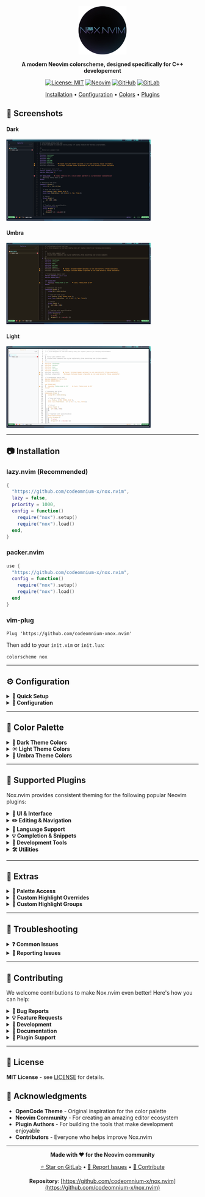 <div align="center">

<img src="assets/Logo.png" width="25%">

**A modern Neovim colorscheme, designed specifically for C++ developement**

[![License: MIT](https://img.shields.io/badge/License-MIT-blue.svg)](https://gitlab.com/codeomnium3/nox.nvim/-/blob/main/LICENSE)
[![Neovim](https://img.shields.io/badge/Neovim-0.9+-green.svg)](https://neovim.io)
[![GitHub](https://img.shields.io/badge/GitHub-Repository-purple.svg)](https://github.com/codeomnium-x/nox.nvim)
[![GitLab](https://img.shields.io/badge/GitLab-Repository-orange.svg)](https://gitlab.com/codeomnium3/nox.nvim)

 [Installation](#-installation) • [Configuration](#%EF%B8%8F-configuration) • [Colors](#-color-palette) • [Plugins](#-supported-plugins)

</div>

## 📸 Screenshots

#### Dark
<img src = "assets/Dark%20Variant.jpg" width = "75%">

#### Umbra
<img src = "assets/Umbra%20Variant.jpg" width = "75%">

#### Light
<img src = "assets/Light%20Variant.jpg" width = "75%">

---

## 📷 Installation

### lazy.nvim (Recommended)

```lua
{
  "https://github.com/codeomnium-x/nox.nvim",
  lazy = false,
  priority = 1000,
  config = function()
    require("nox").setup()
    require("nox").load()
  end,
}
```

### packer.nvim

```lua
use {
  "https://github.com/codeomnium-x/nox.nvim",
  config = function()
    require("nox").setup()
    require("nox").load()
  end
}
```

### vim-plug

```vim
Plug 'https://github.com/codeomnium-xnox.nvim'
```

Then add to your `init.vim` or `init.lua`:
```vim
colorscheme nox
```

---

## ⚙️ Configuration

<details>
<summary><b>🚀 Quick Setup</b></summary>

```lua
-- Minimal setup - just activate the colorscheme
require("nox").setup()
require("nox").load()
```

</details>

<details>
<summary><b>🔧 Configuration</b></summary>

```lua
require("nox").setup({
  theme = "dark",              -- "dark", "light", or "umbra"
  transparent = false,         -- Enable transparent background
  terminal_colors = true,      -- Configure terminal colors
  dim_inactive = false,        -- Dim inactive windows

  -- Style customizations for different syntax groups
  styles = {
    comments = { italic = true },     -- Italic comments(default)
    conditionals = {},                -- if, else, switch statements
    loops = {},                       -- for, while, do loops
    functions = {},                   -- Function names and calls
    keywords = {},                    -- Language keywords
    strings = {},                     -- String literals
    variables = {},                   -- Variable names
    numbers = {},                     -- Numeric literals
    booleans = {},                    -- true, false values
    properties = {},                  -- Object properties
    types = {},                       -- Type names and declarations
  },
})

-- Apply the colorscheme
require("nox").load()
```

### Theme Switching

```lua
-- Switch to light theme
require("nox").setup({ theme = "light" })
require("nox").load()

-- Switch to dark theme
require("nox").setup({ theme = "dark" })
require("nox").load()

-- Switch to umbra theme (warm dark)
require("nox").setup({ theme = "umbra" })
require("nox").load()
```

</details>

---

## 🎨 Color Palette

<details>
<summary><b>🌙 Dark Theme Colors</b></summary>

### Base Colors
| Color | Hex | Usage |
|-------|-----|-------|
| **Background** | `#0d1117` | Main editor background |
| **Panel** | `#161b22` | Sidebar, panels |
| **Element** | `#21262d` | Floating elements |
| **Text** | `#eeeeee` | Primary text |
| **Text Muted** | `#808080` | Secondary text |

### Semantic Colors
| Color | Hex | Usage |
|-------|-----|-------|
| **Primary** | `#fab283` | Main accent |
| **Secondary** | `#5c9cf5` | Blue accent |
| **Accent** | `#9d7cd8` | Purple accent |
| **Error** | `#e06c75` | Error states |
| **Warning** | `#e5c07b` | Warning states |
| **Success** | `#7fd88f` | Success states |
| **Info** | `#56b6c2` | Information states |

### Syntax Colors
| Element | Hex | Usage |
|---------|-----|-------|
| **Keywords** | `#9d7cd8` | Language keywords |
| **Functions** | `#fab283` | Function names |
| **Strings** | `#7fd88f` | String literals |
| **Numbers** | `#e5c07b` | Numeric literals |
| **Comments** | `#808080` | Code comments |
| **Types** | `#e5c07b` | Type definitions |

</details>

<details>
<summary><b>☀️ Light Theme Colors</b></summary>

### Base Colors
| Color | Hex | Usage |
|-------|-----|-------|
| **Background** | `#fefefe` | Main editor background |
| **Panel** | `#f8f9fa` | Sidebar, panels |
| **Element** | `#f1f3f4` | Floating elements |
| **Text** | `#1a1a1a` | Primary text |
| **Text Muted** | `#8a8a8a` | Secondary text |

### Semantic Colors
| Color | Hex | Usage |
|-------|-----|-------|
| **Primary** | `#3b7dd8` | Main accent |
| **Secondary** | `#7b5bb6` | Purple accent |
| **Accent** | `#d68c27` | Orange accent |
| **Error** | `#d73a49` | Error states |
| **Warning** | `#b0851f` | Warning states |
| **Success** | `#3d9a57` | Success states |
| **Info** | `#0969da` | Information states |

### Syntax Colors
| Element | Hex | Usage |
|---------|-----|-------|
| **Keywords** | `#d68c27` | Language keywords |
| **Functions** | `#3b7dd8` | Function names |
| **Strings** | `#3d9a57` | String literals |
| **Numbers** | `#b0851f` | Numeric literals |
| **Comments** | `#8a8a8a` | Code comments |
| **Types** | `#b0851f` | Type definitions |

</details>

<details>
<summary><b>🌅 Umbra Theme Colors</b></summary>

### Base Colors
| Color | Hex | Usage |
|-------|-----|-------|
| **Background** | `#1a1612` | Main editor background |
| **Panel** | `#252017` | Sidebar, panels |
| **Element** | `#2f2a1f` | Floating elements |
| **Text** | `#f0ebe1` | Primary text |
| **Text Muted** | `#8a7f6f` | Secondary text |

### Semantic Colors
| Color | Hex | Usage |
|-------|-----|-------|
| **Primary** | `#fab283` | Main accent |
| **Secondary** | `#5c9cf5` | Blue accent |
| **Accent** | `#9d7cd8` | Purple accent |
| **Error** | `#e06c75` | Error states |
| **Warning** | `#f5a742` | Warning states |
| **Success** | `#7fd88f` | Success states |
| **Info** | `#56b6c2` | Information states |

### Syntax Colors
| Element | Hex | Usage |
|---------|-----|-------|
| **Keywords** | `#9d7cd8` | Language keywords |
| **Functions** | `#fab283` | Function names |
| **Strings** | `#7fd88f` | String literals |
| **Numbers** | `#f5a742` | Numeric literals |
| **Comments** | `#8a7f6f` | Code comments |
| **Types** | `#e5c07b` | Type definitions |

</details>

---

## 🔌 Supported Plugins

Nox.nvim provides consistent theming for the following popular Neovim plugins:

<details>
<summary><b>🎨 UI & Interface</b></summary>

- **[bufferline.nvim](https://github.com/akinsho/bufferline.nvim)**
- **[lualine.nvim](https://github.com/nvim-lualine/lualine.nvim)**
- **[noice.nvim](https://github.com/folke/noice.nvim)**
- **[trouble.nvim](https://github.com/folke/trouble.nvim)**

</details>

<details>
<summary><b>✏️ Editing & Navigation</b></summary>

- **[flash.nvim](https://github.com/folke/flash.nvim)**
- **[which-key.nvim](https://github.com/folke/which-key.nvim)**

</details>

<details>
<summary><b>🌳 Language Support</b></summary>

- **[nvim-treesitter](https://github.com/nvim-treesitter/nvim-treesitter)**
- **[nvim-treesitter](https://github.com/nvim-treesitter/nvim-treesitter)**
- **[nvim-lspconfig](https://github.com/neovim/nvim-lspconfig)**

</details>

<details>
<summary><b>💡 Completion & Snippets</b></summary>

- **[blink.cmp](https://github.com/saghen/blink.cmp)**

</details>

<details>
<summary><b>🔧 Development Tools</b></summary>

- **[gitsigns.nvim](https://github.com/lewis6991/gitsigns.nvim)**

</details>

<details>
<summary><b>🛠️ Utilities</b></summary>

- **[todo-comments.nvim](https://github.com/folke/todo-comments.nvim)**

</details>

---

## 🚀 Extras

<details>
<summary><b>🎨 Palette Access</b></summary>

Access the color palette programmatically for custom highlighting:

```lua
-- Get the current theme's color palette
local nox = require("nox")
local palette = require("nox.palette")

-- Get colors for the current theme
local colors = palette.get_colors(nox.config.theme)

-- Use colors in your own highlight groups
vim.api.nvim_set_hl(0, "MyCustomGroup", {
  fg = colors.primary,
  bg = colors.background,
  bold = true
})

-- Access raw theme base colors (modular structure)
local dark_palette = require("nox.palettes.dark")
local light_palette = require("nox.palettes.light")

-- Available color categories:
-- colors.primary, colors.secondary, colors.accent
-- colors.error, colors.warning, colors.success, colors.info
-- colors.text, colors.textMuted
-- colors.background, colors.backgroundPanel, colors.backgroundElement
-- colors.keyword, colors.function, colors.string, colors.number, etc.
```

</details>

<details>
<summary><b>🎨 Custom Highlight Overrides</b></summary>

Fine‑tune the look to your preference by overriding specific highlight groups.

Recommended: apply overrides after Nox has loaded, so your changes take precedence over the theme defaults.

### Step‑by‑step

```lua
-- 1) Load Nox
require("nox").setup({
  -- your configuration
})
require("nox").load()

-- 2) Get the palette for consistent colors (recommended)
local colors = require("nox.palette").get_colors(require("nox").config.theme)

-- 3) Apply your overrides (after load)
vim.api.nvim_set_hl(0, "Comment", { fg = colors.fg_alt, italic = false })
```

Tip: If you switch themes at runtime, use an autocmd so your overrides are re‑applied:

```lua
vim.api.nvim_create_autocmd("ColorScheme", {
  pattern = "nox",
  callback = function()
    local colors = require("nox.palette").get_colors(require("nox").config.theme)
    -- re-apply your overrides here
    vim.api.nvim_set_hl(0, "Comment", { fg = colors.fg_alt, italic = false })
  end,
})
```

See also: the Palette Access section above for details on retrieving colors.

### Basic override syntax

```lua
-- vim.api.nvim_set_hl(namespace, group, opts)
-- namespace: 0 for global
-- group: highlight group name (e.g., "Comment")
-- opts: { fg = "#RRGGBB" | colors.name, bg = ..., bold = true, italic = true, underline = true, undercurl = true }
vim.api.nvim_set_hl(0, "GroupName", { fg = colors.accent, bg = colors.bg_element, bold = true })
```

### Common customizations

- Make comments more/less prominent
```lua
-- More subtle comments
vim.api.nvim_set_hl(0, "Comment", { fg = colors.fg_alt, italic = true })

-- More prominent comments
vim.api.nvim_set_hl(0, "Comment", { fg = colors.fg, italic = false })
```

- Cursor and caret emphasis
```lua
vim.api.nvim_set_hl(0, "Cursor",       { fg = colors.bg, bg = colors.accent })
vim.api.nvim_set_hl(0, "CursorLine",   { bg = colors.bg_element })
vim.api.nvim_set_hl(0, "CursorColumn", { bg = colors.bg_element })
vim.api.nvim_set_hl(0, "CursorLineNr", { fg = colors.accent, bold = true })
```

- Search highlighting
```lua
vim.api.nvim_set_hl(0, "Search",    { fg = colors.bg, bg = colors.yellow, bold = true })
vim.api.nvim_set_hl(0, "IncSearch", { fg = colors.bg, bg = colors.orange, bold = true })
vim.api.nvim_set_hl(0, "CurSearch", { fg = colors.bg, bg = colors.orange, bold = true })
```

- Line numbers and gutter
```lua
vim.api.nvim_set_hl(0, "LineNr",     { fg = "#3c3c3c" })
vim.api.nvim_set_hl(0, "SignColumn", { fg = colors.fg_alt, bg = colors.bg })
```

### Using Nox palette for consistency

Keep your overrides cohesive by using Nox’s palette keys (see Palette Access):

```lua
local colors = require("nox.palette").get_colors(require("nox").config.theme)

vim.api.nvim_set_hl(0, "MyTitle", { fg = colors.primary, bg = colors.bg_alt, bold = true })
vim.api.nvim_set_hl(0, "MyNote",  { fg = colors.info,    bg = colors.bg_element, italic = true })
```

### Plugin‑specific overrides

You can override any plugin highlight group the same way:

```lua
-- Gitsigns
gvim = vim  -- only if your linter complains about global vim
vim.api.nvim_set_hl(0, "GitSignsAdd",    { fg = colors.green })
vim.api.nvim_set_hl(0, "GitSignsChange", { fg = colors.orange })
vim.api.nvim_set_hl(0, "GitSignsDelete", { fg = colors.red })

-- bufferline.nvim
vim.api.nvim_set_hl(0, "BufferLineFill",           { bg = colors.bg_element })
vim.api.nvim_set_hl(0, "BufferLineBufferSelected", { fg = colors.fg, bg = colors.bg, bold = true })

-- blink.cmp
vim.api.nvim_set_hl(0, "BlinkCmpMenuSelection", { fg = colors.bg, bg = colors.accent, bold = true })

-- which-key.nvim
vim.api.nvim_set_hl(0, "WhichKey",         { fg = colors.accent })
vim.api.nvim_set_hl(0, "WhichKeySeparator",{ fg = colors.fg_alt })
```

### Recommended

- Apply overrides after `require("nox").load()` or in a `ColorScheme` autocmd for persistence
- Prefer using Nox’s palette values (`colors.*`) over hard‑coded hex for a cohesive look

</details>


<details>
<summary><b>🔧 Custom Highlight Groups</b></summary>

Create custom highlight groups that integrate with the theme:

```lua
require("nox").setup({
  -- Your configuration
})

-- Define custom highlights after setup
require("nox").load()

-- Custom highlight examples
local colors = require("nox.palette").get_colors("dark") -- or "light"

vim.api.nvim_set_hl(0, "MyImportantComment", {
  fg = colors.warning,
  bg = colors.bg_element,
  italic = true,
  bold = true
})

vim.api.nvim_set_hl(0, "MyCodeBlock", {
  fg = colors.fg,
  bg = colors.bg_alt,
})
```

</details>

---

## 🔧 Troubleshooting

<details>
<summary><b>❓ Common Issues</b></summary>

### Colors look wrong or washed out

**Solution**: Ensure your terminal supports true colors:

```lua
-- Add to your init.lua
vim.o.termguicolors = true
```

For terminal emulators, check that 24-bit color support is enabled.

### Theme doesn't load properly

**Solution**: Make sure Nox is loaded with high priority:

```lua
{
  "https://gitlab.com/codeomnium3/nox.nvim",
  priority = 1000,  -- Load before other plugins
  lazy = false,     -- Don't lazy load colorschemes
}
```

### Plugin highlights are missing

**Solution**: Load Nox before other UI plugins:

```lua
-- In your plugin manager, ensure nox loads first
{
  "https://gitlab.com/codeomnium3/nox.nvim",
  priority = 1000,
  config = function()
    require("nox").setup()
    require("nox").load()
  end,
},
{
  "other-ui-plugin",
  dependencies = { "https://gitlab.com/codeomnium3/nox.nvim" },
}
```

### Transparent background not working

**Solution**: Enable transparency in your terminal and Nox config:

```lua
require("nox").setup({
  transparent = true,
})
```

Also ensure your terminal emulator supports transparency.

</details>

<details>
<summary><b>🐛 Reporting Issues</b></summary>

When reporting issues, please include:

1. **Neovim version**: `nvim --version`
2. **Terminal emulator** and version
3. **Plugin manager** (lazy.nvim, packer, etc.)
4. **Minimal config** that reproduces the issue
5. **Screenshots** if it's a visual issue

[Report issues on GitLab](https://gitlab.com/codeomnium3/nox.nvim/-/issues)

</details>

---

## 🤝 Contributing

We welcome contributions to make Nox.nvim even better! Here's how you can help:

<details>
<summary><b>🐛 Bug Reports</b></summary>

- Use the [issue tracker](https://gitlab.com/codeomnium3/nox.nvim/-/issues) to report bugs
- Include your Neovim version, terminal, and configuration
- Provide steps to reproduce the issue
- Add screenshots for visual issues

</details>

<details>
<summary><b>💡 Feature Requests</b></summary>

- Suggest new features or improvements via [issues](https://gitlab.com/codeomnium3/nox.nvim/-/issues)
- Explain the use case and expected behavior
- Consider contributing the implementation!

</details>

<details>
<summary><b>🔧 Development</b></summary>

### Getting Started

1. **Fork** the repository on GitLab
2. **Clone** your fork locally:
   ```bash
   git clone https://github.com/yourusername/nox.nvim.git
   cd nox.nvim
   ```

3. **Create** a feature branch:
   ```bash
   git checkout -b feature/amazing-feature
   ```

4. **Make** your changes and test thoroughly
5. **Commit** with clear messages:
   ```bash
   git commit -m 'feat: add amazing feature'
   ```

6. **Push** to your branch:
   ```bash
   git push origin feature/amazing-feature
   ```

7. **Open** a Merge Request

</details>

<details>
<summary><b>📝 Documentation</b></summary>

- Help improve documentation and examples
- Fix typos or unclear explanations
- Add usage examples for specific plugins
- Translate documentation (future)

</details>

<details>
<summary><b>🎨 Plugin Support</b></summary>

Adding support for a new plugin:

1. **Identify** the plugin's highlight groups
2. **Add** highlight definitions in [`lua/nox/groups/integrations/init.lua`](lua/nox/groups/integrations/init.lua)
3. **Test** the integration thoroughly
4. **Update** the plugin list in README.md
5. **Submit** a merge request

Example:
```lua
-- In lua/nox/groups/integrations/init.lua
function M.setup(colors, config)
  -- Add your plugin highlights here
  highlight("YourPluginHighlight", {
    fg = colors.primary,
    bg = colors.background
  })
end
```

</details>

---

## 📄 License

**MIT License** - see [LICENSE](https://github.com/codeomnium-x/nox.nvim/blob/main/LICENSE) for details.

## 🙏 Acknowledgments

- **OpenCode Theme** - Original inspiration for the color palette
- **Neovim Community** - For creating an amazing editor ecosystem
- **Plugin Authors** - For building the tools that make development enjoyable
- **Contributors** - Everyone who helps improve Nox.nvim

---

<div align="center">

**Made with ❤️ for the Neovim community**

[⭐ Star on GitLab](https://github.com/codeomnium-xomnium-x/nox.nvim) • [🐛 Report Issues](https://github.com/codeomnium-x/nox.nvim/issues) • [🤝 Contribute](https://github.com/codeomnium-x/nox.nvim/pulls)

**Repository**: [https://github.com/codeomnium-x/nox.nvim](https://github.com/codeomnium-x/nox.nvim)

</div>
